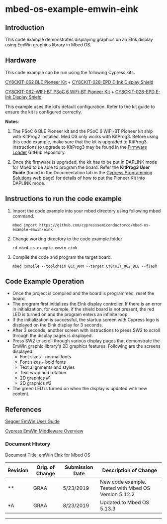 ﻿# mbed-os-example-emwin-eink

  

## **Introduction**

This code example demonstrates displaying graphics on an EInk display using EmWin graphics library in Mbed OS.

## **Hardware**

This code example can be run using the following Cypress kits.

[CY8CKIT-062 BLE Pioneer Kit](https://www.cypress.com/CY8CKIT-062-BLE) + [CY8CKIT-028-EPD E-Ink Display Shield](https://www.cypress.com/documentation/development-kitsboards/e-ink-display-shield-board-cy8ckit-028-epd)

[CY8CKIT-062-WIFI-BT PSoC 6 WiFi-BT Pioneer Kit](https://www.cypress.com/cy8ckit-062-wifi-bt) + [CY8CKIT-028-EPD E-Ink Display Shield](https://www.cypress.com/documentation/development-kitsboards/e-ink-display-shield-board-cy8ckit-028-epd)

This example uses the kit’s default configuration. Refer to the kit guide to ensure the kit is configured correctly.

**Notes**: 

1. The PSoC 6 BLE Pioneer kit and the PSoC 6 WiFi-BT Pioneer kit ship with KitProg2 installed. Med OS only works with KitProg3. Before using this code example, make sure that the kit is upgraded to KitProg3.  Instructions to upgrade to KitProg3 may be found in the [Firmware Loader](https://github.com/cypresssemiconductorco/Firmware-loader) GitHub repository.

2. Once the firmware is upgraded, the kit has to be put in DAPLINK mode for Mbed to be able to program the board.  Refer the **KitProg3 User Guide** (found in the Documentation tab in the [Cypress Programming Solutions](https://www.cypress.com/products/psoc-programming-solutions) web page) for details of how to put the Pioneer Kit into DAPLINK mode.

## **Instructions to run the code example**

1. Import the code example into your mbed directory using following mbed command.

    `mbed import https://github.com/cypresssemiconductorco/mbed-os-example-emwin-eink`

2. Change working directory to the code example folder

    `cd mbed-os-example-emwin-eink`

3. Compile the code and program the target board.

    `mbed compile --toolchain GCC_ARM --target CY8CKIT_062_BLE --flash`

## **Code Example Operation**

- Once the project is compiled and the board is programmed, reset the board.
- The program first initializes the EInk display controller.  If there is an error in initialization, for example, if the shield board is not present, the red LED is turned on and the program enters an infinite loop.  
- If the initialization is successful, the startup screen with Cypress logo is displayed on the EInk display for 3 seconds.  
- After 3 seconds, another screen with instructions to press SW2 to scroll through the display pages is displayed.
- Press SW2 to scroll through various display pages that demonstrate the EmWin graphic library's 2D graphics features.  Following are the screens displayed.
    - Font sizes - normal fonts
    - Font sizes - bold fonts
    - Text alignments and styles
    - Text wrap and rotation
    - 2D graphics #1
    - 2D graphics #2
- The green LED is turned on when the display is updated with new content.

## **References**

[Segger EmWin User Guide](https://cypresssemiconductorco.github.io/emwin/UM03001_emWin5.pdf)

[Cypress EmWin Middleware Overview](https://cypresssemiconductorco.github.io/emwin/emwin_overview/html/index.html)

### Document History

Document Title: emWin EInk for Mbed OS

| Revision | Orig. of Change | Submission Date | Description of Change                                |
| -------- | --------------- | --------------- | ---------------------------------------------------- |
| **       | GRAA            | 5/23/2019       | New code example. Tested with Mbed OS Version 5.12.2 |
| *A       | GRAA            | 8/23/2019       | Updated to Mbed OS 5.13.3                            |

------

